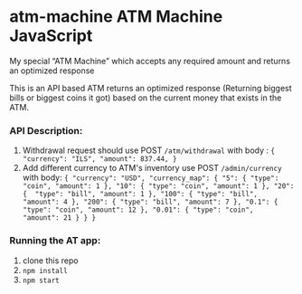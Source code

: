 # atm-machine ATM Machine JavaScript
My special “ATM Machine” which accepts any required amount and returns an optimized response

This is an API based ATM returns an optimized response (Returning biggest bills or biggest coins it got) 
based on the current money that exists in the ATM.

### API Description:
1. Withdrawal request should use POST `/atm/withdrawal`
   with body : `{
   "currency": "ILS",
   "amount": 837.44,
   }`
2. Add different currency to ATM's inventory use POST `/admin/currency`
   with body: `{
   "currency": "USD",
   "currency_map": { "5": { "type": "coin", "amount": 1 },
   "10": { "type": "coin", "amount": 1 },
   "20": {  "type": "bill", "amount": 1 },
   "100": { "type": "bill",  "amount": 4 },
   "200": { "type": "bill", "amount": 7 },
   "0.1": { "type": "coin", "amount": 12 },
   "0.01": { "type": "coin",  "amount": 21 }
   }
   }`

### Running the AT app:
   1. clone this repo
   2. `npm install`
   3. `npm start`







